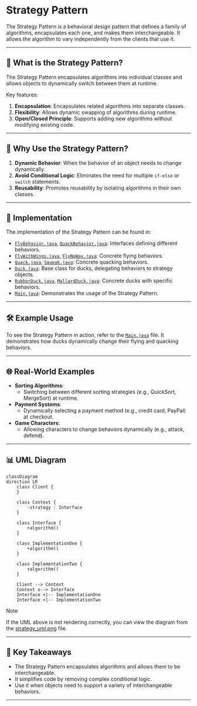 # Strategy Pattern

The Strategy Pattern is a behavioral design pattern that defines a family of algorithms, encapsulates each one, and makes them interchangeable. It allows the algorithm to vary independently from the clients that use it.

---

## 📖 What is the Strategy Pattern?

The Strategy Pattern encapsulates algorithms into individual classes and allows objects to dynamically switch between them at runtime.

Key features:
1. **Encapsulation**: Encapsulates related algorithms into separate classes.
2. **Flexibility**: Allows dynamic swapping of algorithms during runtime.
3. **Open/Closed Principle**: Supports adding new algorithms without modifying existing code.

---

## 🤔 Why Use the Strategy Pattern?

1. **Dynamic Behavior**: When the behavior of an object needs to change dynamically.
2. **Avoid Conditional Logic**: Eliminates the need for multiple `if-else` or `switch` statements.
3. **Reusability**: Promotes reusability by isolating algorithms in their own classes.

---

## 🔧 Implementation

The implementation of the Strategy Pattern can be found in:
- [`FlyBehavior.java`](./FlyBehavior.java), [`QuackBehavior.java`](./QuackBehavior.java): Interfaces defining different behaviors.
- [`FlyWithWings.java`](./FlyWithWings.java), [`FlyNoWay.java`](./FlyNoWay.java): Concrete flying behaviors.
- [`Quack.java`](./Quack.java), [`Squeak.java`](./Squeak.java): Concrete quacking behaviors.
- [`Duck.java`](./Duck.java): Base class for ducks, delegating behaviors to strategy objects.
- [`RubberDuck.java`](./RubberDuck.java), [`MallardDuck.java`](./MallardDuck.java): Concrete ducks with specific behaviors.
- [`Main.java`](./Main.java): Demonstrates the usage of the Strategy Pattern.

---

## 🛠️ Example Usage

To see the Strategy Pattern in action, refer to the [`Main.java`](./Main.java) file. It demonstrates how ducks dynamically change their flying and quacking behaviors.

---

## 🌐 Real-World Examples

- **Sorting Algorithms**:
  - Switching between different sorting strategies (e.g., QuickSort, MergeSort) at runtime.
- **Payment Systems**:
  - Dynamically selecting a payment method (e.g., credit card, PayPal) at checkout.
- **Game Characters**:
  - Allowing characters to change behaviors dynamically (e.g., attack, defend).

---

## 📊 UML Diagram

```mermaid
classDiagram
direction LR
    class Client {
    }

    class Context {
        -strategy : Interface
    }

    class Interface {
        +algorithm()
    }

    class ImplementationOne {
        +algorithm()
    }

    class ImplementationTwo {
        +algorithm()
    }

    Client --> Context
    Context o--> Interface
    Interface <|-- ImplementationOne
    Interface <|-- ImplementationTwo

```
> [!NOTE]
> If the UML above is not rendering correctly, you can view the diagram from the [strategy_uml.png](./strategy_uml.png) file.

---

## 📝 Key Takeaways

- The Strategy Pattern encapsulates algorithms and allows them to be interchangeable.
- It simplifies code by removing complex conditional logic.
- Use it when objects need to support a variety of interchangeable behaviors.

---
